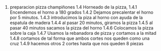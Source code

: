 1. preparacion pizza champiñones
1.4 Horneado de la pizza,
1.4.1 Encendemos el horno a 180 grados
1.4.2 Dejamos precalentar el horno por 5 minutos.
1.4.3 introducimos la piza al horno con ayuda de la espatula de madera
1.4.4 al pasar 20 minutos, giramos la pizza
1.4.5 al pasar 40 minutos sacamos la pizza del horno
1.4.6 Colocamos la pizza sobre la caja
1.4.7 Usamos la rebanadora de pizza y cortamos a la mitad
1.4.8 cortamos de tal forma que ambos cortes nos queden como una cruz
1.4.9 hacemos otros 2 cortes hasta que nos queden 8 piezas 